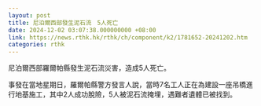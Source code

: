 ```yaml
---
layout: post
title: 尼泊爾西部發生泥石流　5人死亡
date: 2024-12-02 03:07:38.000000000 +08:00
link: https://news.rthk.hk/rthk/ch/component/k2/1781652-20241202.htm
categories: rthk
---
```


尼泊爾西部羅爾帕縣發生泥石流災害，造成5人死亡。

事發在當地星期日，羅爾帕縣警方發言人說，當時7名工人正在為建設一座吊橋進行地基施工，其中2人成功脫險，5人被泥石流掩埋，遇難者遺體已被找到。
